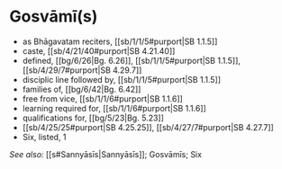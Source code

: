 # Gosvāmī(s)

* as Bhāgavatam reciters, [[sb/1/1/5#purport|SB 1.1.5]]
* caste, [[sb/4/21/40#purport|SB 4.21.40]]
* defined, [[bg/6/26|Bg. 6.26]], [[sb/1/1/5#purport|SB 1.1.5]], [[sb/4/29/7#purport|SB 4.29.7]]
* disciplic line followed by, [[sb/1/1/5#purport|SB 1.1.5]]
* families of, [[bg/6/42|Bg. 6.42]]
* free from vice, [[sb/1/1/6#purport|SB 1.1.6]]
* learning required for, [[sb/1/1/6#purport|SB 1.1.6]]
* qualifications for, [[bg/5/23|Bg. 5.23]]
*  [[sb/4/25/25#purport|SB 4.25.25]], [[sb/4/27/7#purport|SB 4.27.7]]
* Six, listed, 1 

*See also:* [[s#Sannyāsīs|Sannyāsīs]]; Gosvāmīs; Six
